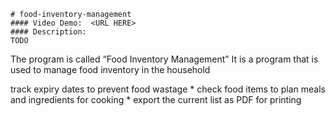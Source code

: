     # food-inventory-management
    #### Video Demo:  <URL HERE>
    #### Description:
    TODO
The program is called “Food Inventory Management”
It is a program that is used to manage food inventory in the household

track expiry dates to prevent food wastage
        * check food items to plan meals and ingredients for cooking
        * export the current list as PDF for printing

